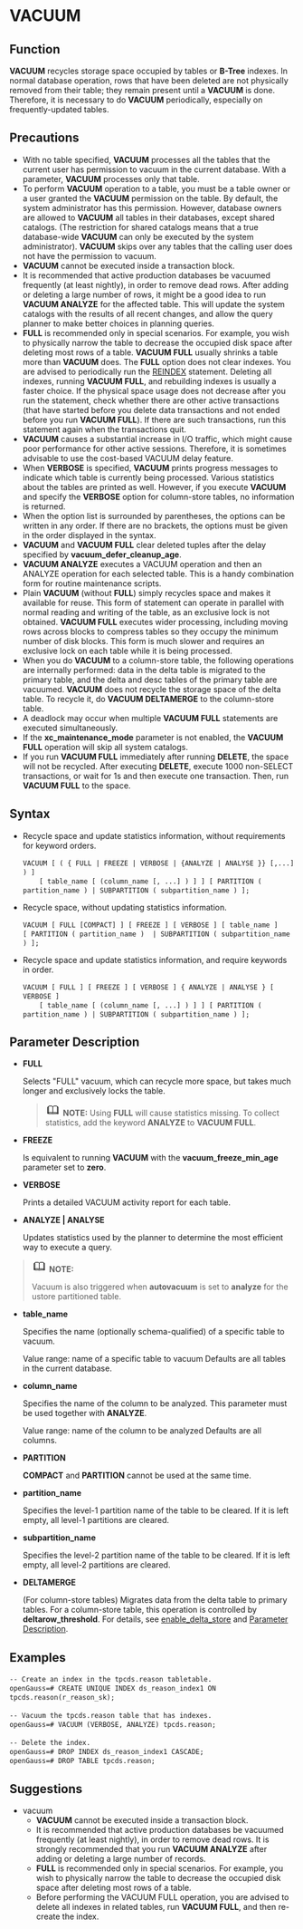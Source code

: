 # VACUUM<a name="EN-US_TOPIC_0289900615"></a>

## Function<a name="en-us_topic_0283137096_en-us_topic_0237122195_en-us_topic_0059777503_sd160e2f29b7240d88e6b4e9c7c7b8ae3"></a>

**VACUUM**  recycles storage space occupied by tables or  **B-Tree**  indexes. In normal database operation, rows that have been deleted are not physically removed from their table; they remain present until a  **VACUUM**  is done. Therefore, it is necessary to do  **VACUUM**  periodically, especially on frequently-updated tables.

## Precautions<a name="en-us_topic_0283137096_en-us_topic_0237122195_en-us_topic_0059777503_sc14108b37ff240e98423cf0f3a02fc33"></a>

-   With no table specified,  **VACUUM**  processes all the tables that the current user has permission to vacuum in the current database. With a parameter,  **VACUUM**  processes only that table.
-   To perform  **VACUUM**  operation to a table, you must be a table owner or a user granted the  **VACUUM**  permission on the table. By default, the system administrator has this permission. However, database owners are allowed to  **VACUUM**  all tables in their databases, except shared catalogs. \(The restriction for shared catalogs means that a true database-wide  **VACUUM**  can only be executed by the system administrator\).  **VACUUM**  skips over any tables that the calling user does not have the permission to vacuum.
-   **VACUUM**  cannot be executed inside a transaction block.
-   It is recommended that active production databases be vacuumed frequently \(at least nightly\), in order to remove dead rows. After adding or deleting a large number of rows, it might be a good idea to run  **VACUUM ANALYZE**  for the affected table. This will update the system catalogs with the results of all recent changes, and allow the query planner to make better choices in planning queries.
-   **FULL**  is recommended only in special scenarios. For example, you wish to physically narrow the table to decrease the occupied disk space after deleting most rows of a table.  **VACUUM FULL**  usually shrinks a table more than  **VACUUM**  does. The  **FULL**  option does not clear indexes. You are advised to periodically run the  [REINDEX](reindex.md)  statement. Deleting all indexes, running  **VACUUM FULL**, and rebuilding indexes is usually a faster choice. If the physical space usage does not decrease after you run the statement, check whether there are other active transactions \(that have started before you delete data transactions and not ended before you run  **VACUUM FULL**\). If there are such transactions, run this statement again when the transactions quit.
-   **VACUUM**  causes a substantial increase in I/O traffic, which might cause poor performance for other active sessions. Therefore, it is sometimes advisable to use the cost-based VACUUM delay feature.
-   When  **VERBOSE**  is specified,  **VACUUM**  prints progress messages to indicate which table is currently being processed. Various statistics about the tables are printed as well. However, if you execute  **VACUUM**  and specify the  **VERBOSE**  option for column-store tables, no information is returned.
-   When the option list is surrounded by parentheses, the options can be written in any order. If there are no brackets, the options must be given in the order displayed in the syntax.
-   **VACUUM**  and  **VACUUM FULL**  clear deleted tuples after the delay specified by  **vacuum\_defer\_cleanup\_age**.
-   **VACUUM ANALYZE**  executes a VACUUM operation and then an ANALYZE operation for each selected table. This is a handy combination form for routine maintenance scripts.
-   Plain  **VACUUM**  \(without  **FULL**\) simply recycles space and makes it available for reuse. This form of statement can operate in parallel with normal reading and writing of the table, as an exclusive lock is not obtained.  **VACUUM FULL**  executes wider processing, including moving rows across blocks to compress tables so they occupy the minimum number of disk blocks. This form is much slower and requires an exclusive lock on each table while it is being processed.
-   When you do  **VACUUM**  to a column-store table, the following operations are internally performed: data in the delta table is migrated to the primary table, and the delta and desc tables of the primary table are vacuumed.  **VACUUM**  does not recycle the storage space of the delta table. To recycle it, do  **VACUUM DELTAMERGE**  to the column-store table.
-   A deadlock may occur when multiple  **VACUUM FULL**  statements are executed simultaneously.
-   If the  **xc\_maintenance\_mode**  parameter is not enabled, the  **VACUUM FULL**  operation will skip all system catalogs.
-   If you run  **VACUUM FULL**  immediately after running  **DELETE**, the space will not be recycled. After executing  **DELETE**, execute 1000 non-SELECT transactions, or wait for 1s and then execute one transaction. Then, run  **VACUUM FULL**  to the space.

## Syntax<a name="en-us_topic_0283137096_en-us_topic_0237122195_en-us_topic_0059777503_s6ae572813e4047dbafe371b136af69ae"></a>

-   Recycle space and update statistics information, without requirements for keyword orders.

    ```
    VACUUM [ ( { FULL | FREEZE | VERBOSE | {ANALYZE | ANALYSE }} [,...] ) ]
        [ table_name [ (column_name [, ...] ) ] ] [ PARTITION ( partition_name ) | SUBPARTITION ( subpartition_name ) ];
    ```

-   Recycle space, without updating statistics information.

    ```
    VACUUM [ FULL [COMPACT] ] [ FREEZE ] [ VERBOSE ] [ table_name ] 
    [ PARTITION ( partition_name )  | SUBPARTITION ( subpartition_name ) ];
    ```

-   Recycle space and update statistics information, and require keywords in order.

    ```
    VACUUM [ FULL ] [ FREEZE ] [ VERBOSE ] { ANALYZE | ANALYSE } [ VERBOSE ] 
        [ table_name [ (column_name [, ...] ) ] ] [ PARTITION ( partition_name ) | SUBPARTITION ( subpartition_name ) ];
    ```


## Parameter Description<a name="en-us_topic_0283137096_en-us_topic_0237122195_en-us_topic_0059777503_sbca5ac35b0f942659382ddcabe74ee42"></a>

-   **FULL**

    Selects "FULL" vacuum, which can recycle more space, but takes much longer and exclusively locks the table.

    >![](public_sys-resources/icon-note.gif) **NOTE:** 
    >Using  **FULL**  will cause statistics missing. To collect statistics, add the keyword  **ANALYZE**  to  **VACUUM FULL**.

-   **FREEZE**

    Is equivalent to running  **VACUUM**  with the  **vacuum\_freeze\_min\_age**  parameter set to  **zero**.

-   **VERBOSE**

    Prints a detailed VACUUM activity report for each table.

-   **ANALYZE | ANALYSE**

    Updates statistics used by the planner to determine the most efficient way to execute a query.

  > **![](./public_sys-resources/icon-note.gif) NOTE:**
  >
  > Vacuum is also triggered when **autovacuum** is set to **analyze** for the ustore partitioned table.

-   **table\_name**

    Specifies the name \(optionally schema-qualified\) of a specific table to vacuum.

    Value range: name of a specific table to vacuum Defaults are all tables in the current database.

-   **column\_name**

    Specifies the name of the column to be analyzed. This parameter must be used together with  **ANALYZE**.

    Value range: name of the column to be analyzed Defaults are all columns.

-   **PARTITION**

    **COMPACT**  and  **PARTITION**  cannot be used at the same time.

-   **partition\_name**

    Specifies the level-1 partition name of the table to be cleared. If it is left empty, all level-1 partitions are cleared.

-   **subpartition\_name**

    Specifies the level-2 partition name of the table to be cleared. If it is left empty, all level-2 partitions are cleared.

-   **DELTAMERGE**

    \(For column-store tables\) Migrates data from the delta table to primary tables. For a column-store table, this operation is controlled by  **deltarow\_threshold**. For details, see  [enable\_delta\_store](en-us_topic_0289900911.md#en-us_topic_0283136577_en-us_topic_0237124705_section1035224982816)  and  [Parameter Description](create-table.md#en-us_topic_0283137629_en-us_topic_0237122117_en-us_topic_0059778169_s99cf2ac11c79436c93385e4efd7c4428).


## Examples<a name="en-us_topic_0283137096_en-us_topic_0237122195_en-us_topic_0059777503_s030f55570baf48f8978effdf4361bb45"></a>

```
-- Create an index in the tpcds.reason tabletable.
openGauss=# CREATE UNIQUE INDEX ds_reason_index1 ON tpcds.reason(r_reason_sk);

-- Vacuum the tpcds.reason table that has indexes.
openGauss=# VACUUM (VERBOSE, ANALYZE) tpcds.reason;

-- Delete the index.
openGauss=# DROP INDEX ds_reason_index1 CASCADE;
openGauss=# DROP TABLE tpcds.reason;
```

## Suggestions<a name="en-us_topic_0283137096_en-us_topic_0237122195_en-us_topic_0059777503_section34774208154224"></a>

-   vacuum
    -   **VACUUM**  cannot be executed inside a transaction block.
    -   It is recommended that active production databases be vacuumed frequently \(at least nightly\), in order to remove dead rows. It is strongly recommended that you run  **VACUUM ANALYZE**  after adding or deleting a large number of records.
    -   **FULL**  is recommended only in special scenarios. For example, you wish to physically narrow the table to decrease the occupied disk space after deleting most rows of a table.
    -   Before performing the VACUUM FULL operation, you are advised to delete all indexes in related tables, run  **VACUUM FULL**, and then re-create the index.
